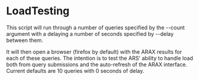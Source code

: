 # LoadTesting

This script will run through a number of queries specified by the --count argument with a delaying a number of seconds specified by --delay between them.

It will then open a browser (firefox by default) with the ARAX results for each of these queries.  The intention is to test the ARS' ability to handle load both from query submissions and the auto-refresh of the ARAX interface.  Current defaults are 10 queries with 0 seconds of delay.
